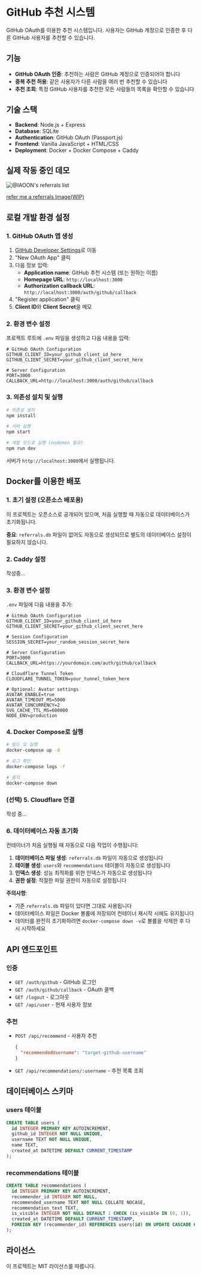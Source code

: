 # GitHub 추천 시스템

GitHub OAuth를 이용한 추천 시스템입니다. 사용자는 GitHub 계정으로 인증한 후 다른 GitHub 사용자를 추천할 수 있습니다.

## 기능

- **GitHub OAuth 인증**: 추천하는 사람은 GitHub 계정으로 인증되어야 합니다
- **중복 추천 허용**: 같은 사용자가 다른 사람을 여러 번 추천할 수 있습니다
- **추천 조회**: 특정 GitHub 사용자를 추천한 모든 사람들의 목록을 확인할 수 있습니다

## 기술 스택

- **Backend**: Node.js + Express
- **Database**: SQLite
- **Authentication**: GitHub OAuth (Passport.js)
- **Frontend**: Vanilla JavaScript + HTML/CSS
- **Deployment**: Docker + Docker Compose + Caddy

## 실제 작동 중인 데모

![@IAOON's referrals list](https://referral.akaiaoon.dev/u/IAOON)

[refer me a referrals Image(WIP)](https://referral.akaiaoon.dev/t/IAOON) 

## 로컬 개발 환경 설정

### 1. GitHub OAuth 앱 생성

1. [GitHub Developer Settings](https://github.com/settings/developers)로 이동
2. "New OAuth App" 클릭
3. 다음 정보 입력:
   - **Application name**: GitHub 추천 시스템 (또는 원하는 이름)
   - **Homepage URL**: `http://localhost:3000`
   - **Authorization callback URL**: `http://localhost:3000/auth/github/callback`
4. "Register application" 클릭
5. **Client ID**와 **Client Secret**을 메모

### 2. 환경 변수 설정

프로젝트 루트에 `.env` 파일을 생성하고 다음 내용을 입력:

```env
# GitHub OAuth Configuration
GITHUB_CLIENT_ID=your_github_client_id_here
GITHUB_CLIENT_SECRET=your_github_client_secret_here

# Server Configuration
PORT=3000
CALLBACK_URL=http://localhost:3000/auth/github/callback
```

### 3. 의존성 설치 및 실행

```bash
# 의존성 설치
npm install

# 서버 실행
npm start

# 개발 모드로 실행 (nodemon 필요)
npm run dev
```

서버가 `http://localhost:3000`에서 실행됩니다.

## Docker를 이용한 배포

### 1. 초기 설정 (오픈소스 배포용)

이 프로젝트는 오픈소스로 공개되어 있으며, 처음 실행할 때 자동으로 데이터베이스가 초기화됩니다.

**중요**: `referrals.db` 파일이 없어도 자동으로 생성되므로 별도의 데이터베이스 설정이 필요하지 않습니다.

### 2. Caddy 설정

작성중...

### 3. 환경 변수 설정

`.env` 파일에 다음 내용을 추가:

```env
# GitHub OAuth Configuration
GITHUB_CLIENT_ID=your_github_client_id_here
GITHUB_CLIENT_SECRET=your_github_client_secret_here

# Session Configuration
SESSION_SECRET=your_random_session_secret_here

# Server Configuration
PORT=3000
CALLBACK_URL=https://yourdomain.com/auth/github/callback

# Cloudflare Tunnel Token
CLOUDFLARE_TUNNEL_TOKEN=your_tunnel_token_here

# Optional: Avatar settings
AVATAR_ENABLE=true
AVATAR_TIMEOUT_MS=5000
AVATAR_CONCURRENCY=2
SVG_CACHE_TTL_MS=600000
NODE_ENV=production
```

### 4. Docker Compose로 실행

```bash
# 빌드 및 실행
docker-compose up -d

# 로그 확인
docker-compose logs -f

# 중지
docker-compose down
```

### (선택) 5. Cloudflare 연결

작성 중...

### 6. 데이터베이스 자동 초기화

컨테이너가 처음 실행될 때 자동으로 다음 작업이 수행됩니다:

1. **데이터베이스 파일 생성**: `referrals.db` 파일이 자동으로 생성됩니다
2. **테이블 생성**: `users`와 `recommendations` 테이블이 자동으로 생성됩니다
3. **인덱스 생성**: 성능 최적화를 위한 인덱스가 자동으로 생성됩니다
4. **권한 설정**: 적절한 파일 권한이 자동으로 설정됩니다

**주의사항**:
- 기존 `referrals.db` 파일이 있다면 그대로 사용됩니다
- 데이터베이스 파일은 Docker 볼륨에 저장되어 컨테이너 재시작 시에도 유지됩니다
- 데이터를 완전히 초기화하려면 `docker-compose down -v`로 볼륨을 삭제한 후 다시 시작하세요

## API 엔드포인트

### 인증
- `GET /auth/github` - GitHub 로그인
- `GET /auth/github/callback` - OAuth 콜백
- `GET /logout` - 로그아웃
- `GET /api/user` - 현재 사용자 정보

### 추천
- `POST /api/recommend` - 사용자 추천
  ```json
  {
    "recommendedUsername": "target-github-username"
  }
  ```
- `GET /api/recommendations/:username` - 추천 목록 조회

## 데이터베이스 스키마

### users 테이블
```sql
CREATE TABLE users (
  id INTEGER PRIMARY KEY AUTOINCREMENT,
  github_id INTEGER NOT NULL UNIQUE,
  username TEXT NOT NULL UNIQUE,
  name TEXT,
  created_at DATETIME DEFAULT CURRENT_TIMESTAMP
);
```

### recommendations 테이블
```sql
CREATE TABLE recommendations (
  id INTEGER PRIMARY KEY AUTOINCREMENT,
  recommender_id INTEGER NOT NULL,
  recommended_username TEXT NOT NULL COLLATE NOCASE,
  recommendation_text TEXT,
  is_visible INTEGER NOT NULL DEFAULT 1 CHECK (is_visible IN (0, 1)),
  created_at DATETIME DEFAULT CURRENT_TIMESTAMP,
  FOREIGN KEY (recommender_id) REFERENCES users(id) ON UPDATE CASCADE ON DELETE CASCADE
);
```

## 라이선스

이 프로젝트는 MIT 라이선스를 따릅니다.

